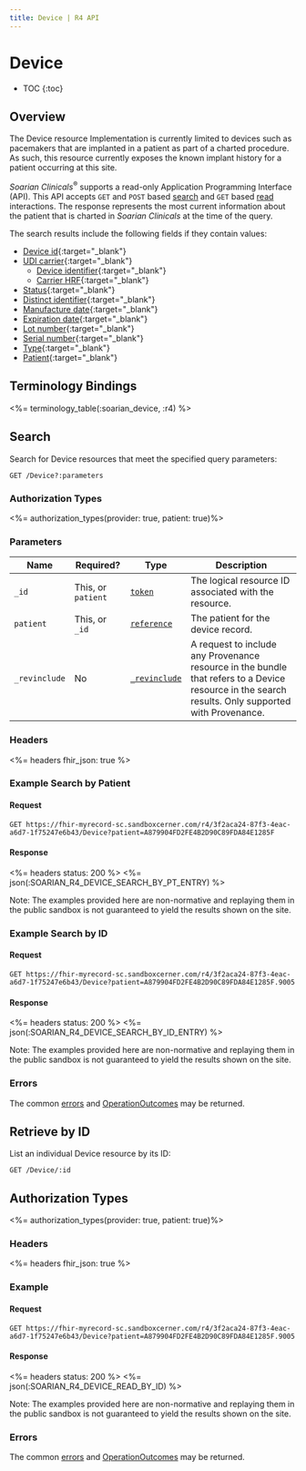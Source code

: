 ```yaml
---
title: Device | R4 API
---
```


# Device

* TOC
{:toc}

## Overview

The Device resource Implementation is currently limited to devices such as pacemakers that are implanted in a patient as part of a charted procedure. As such, this resource currently exposes the known implant history for a patient occurring at this site. 

_Soarian Clinicals_<sup>®</sup> supports a read-only Application Programming Interface (API). This API accepts `GET` and `POST` based [search] and `GET` based [read] interactions. The response represents the most current information about the patient that is charted in _Soarian Clinicals_ at the time of the query. 

The search results include the following fields if they contain values:

* [Device id](https://hl7.org/fhir/r4/device-definitions.html#Device.id){:target="_blank"}
* [UDI carrier](https://hl7.org/fhir/r4/device-definitions.html#Device.udiCarrier){:target="_blank"}
  * [Device identifier](https://hl7.org/fhir/r4/device-definitions.html#Device.udiCarrier.deviceIdentifier){:target="_blank"}
  * [Carrier HRF](https://hl7.org/fhir/r4/device-definitions.html#Device.udiCarrier.carrierHRF){:target="_blank"}
* [Status](https://hl7.org/fhir/r4/device-definitions.html#Device.status){:target="_blank"}
* [Distinct identifier](https://hl7.org/fhir/r4/device-definitions.html#Device.distinctIdentifier){:target="_blank"}
* [Manufacture date](https://hl7.org/fhir/r4/device-definitions.html#Device.manufactureDate){:target="_blank"}
* [Expiration date](https://hl7.org/fhir/r4/device-definitions.html#Device.expirationDate){:target="_blank"}
* [Lot number](https://hl7.org/fhir/r4/device-definitions.html#Device.lotNumber){:target="_blank"}
* [Serial number](https://hl7.org/fhir/r4/device-definitions.html#Device.serialNumber){:target="_blank"}
* [Type](https://hl7.org/fhir/r4/device-definitions.html#Device.type){:target="_blank"}
* [Patient](https://hl7.org/fhir/r4/device-definitions.html#Device.patient){:target="_blank"}

## Terminology Bindings

<%= terminology_table(:soarian_device, :r4) %>

## Search

Search for Device resources that meet the specified query parameters:

    GET /Device?:parameters

### Authorization Types

<%= authorization_types(provider: true, patient: true)%>

### Parameters

 Name           | Required?          | Type            | Description
----------------|--------------------|-----------------|------------------------------------------------------------------------
 `_id`          | This, or `patient` | [`token`]       | The logical resource ID associated with the resource.
 `patient`      | This, or `_id`     | [`reference`]   | The patient for the device record.
 `_revinclude`  | No                 | [`_revinclude`] | A request to include any Provenance resource in the bundle that refers to a Device resource in the search results. Only supported with Provenance.

### Headers

<%= headers fhir_json: true %>

### Example Search by Patient

#### Request

    GET https://fhir-myrecord-sc.sandboxcerner.com/r4/3f2aca24-87f3-4eac-a6d7-1f75247e6b43/Device?patient=A879904FD2FE4B2D90C89FDA84E1285F

#### Response

<%= headers status: 200 %>
<%= json(:SOARIAN_R4_DEVICE_SEARCH_BY_PT_ENTRY) %>

Note: The examples provided here are non-normative and replaying them in the public sandbox is not guaranteed to yield the results shown on the site.

### Example Search by ID

#### Request

    GET https://fhir-myrecord-sc.sandboxcerner.com/r4/3f2aca24-87f3-4eac-a6d7-1f75247e6b43/Device?patient=A879904FD2FE4B2D90C89FDA84E1285F.9005

#### Response

<%= headers status: 200 %>
<%= json(:SOARIAN_R4_DEVICE_SEARCH_BY_ID_ENTRY) %>

Note: The examples provided here are non-normative and replaying them in the public sandbox is not guaranteed to yield the results shown on the site.


### Errors

The common [errors] and [OperationOutcomes] may be returned.

## Retrieve by ID

List an individual Device resource by its ID:

    GET /Device/:id


## Authorization Types

<%= authorization_types(provider: true, patient: true)%>

### Headers

<%= headers fhir_json: true %>

### Example

#### Request

    GET https://fhir-myrecord-sc.sandboxcerner.com/r4/3f2aca24-87f3-4eac-a6d7-1f75247e6b43/Device?patient=A879904FD2FE4B2D90C89FDA84E1285F.9005

#### Response

<%= headers status: 200 %>
<%= json(:SOARIAN_R4_DEVICE_READ_BY_ID) %>

Note: The examples provided here are non-normative and replaying them in the public sandbox is not guaranteed to yield the results shown on the site.

### Errors

The common [errors] and [OperationOutcomes] may be returned.

[`reference`]: https://hl7.org/fhir/r4/search.html#reference
[`token`]: https://hl7.org/fhir/r4/search.html#token
[`_revinclude`]: https://www.hl7.org/fhir/search.html#revinclude
[errors]: ../../#client-errors
[OperationOutcomes]: https://www.hl7.org/fhir/r4/operationoutcome.html
[search]: https://www.hl7.org/fhir/http.html#search
[read]: https://www.hl7.org/fhir/http.html#read
